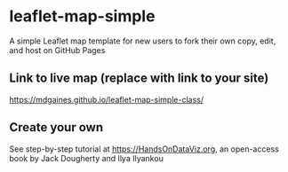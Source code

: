 # leaflet-map-simple
A simple Leaflet map template for new users to fork their own copy, edit, and host on GitHub Pages

## Link to live map (replace with link to your site)
https://mdgaines.github.io/leaflet-map-simple-class/

## Create your own
See step-by-step tutorial at https://HandsOnDataViz.org, an open-access book by Jack Dougherty and Ilya Ilyankou
